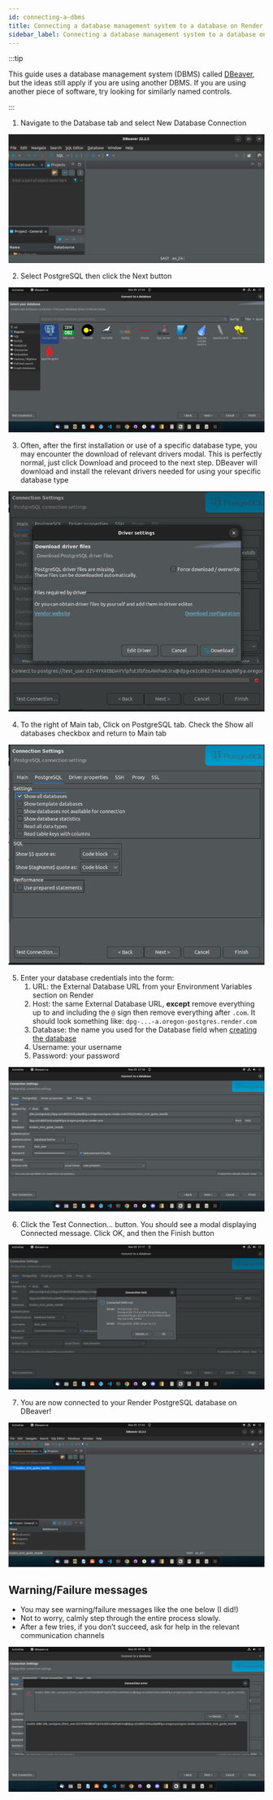 ```yaml
---
id: connecting-a-dbms
title: Connecting a database management system to a database on Render
sidebar_label: Connecting a database management system to a database on Render
---
```


:::tip

This guide uses a database management system (DBMS) called [DBeaver](https://dbeaver.io/), but the ideas still apply if you are using another DBMS. If you are using another piece of software, try looking for similarly named controls.

:::

1. Navigate to the Database tab and select New Database Connection

![Creating a new Database Connection](./assets/new-connection.png)

2. Select PostgreSQL then click the Next button

![Selecting PostgreSQL from the available databases](./assets/selecting-postgres.png)

3. Often, after the first installation or use of a specific database type, you may encounter the download of relevant drivers modal. This is perfectly normal, just click Download and proceed to the next step. DBeaver will download and install the relevant drivers needed for using your specific database type

![Downloading PostgreSQL drivers](./assets/db-drivers.png)

4. To the right of Main tab, Click on PostgreSQL tab. Check the Show all databases checkbox and return to Main tab

![Enabling option to show all database](./assets/show-all-databases.png)

5. Enter your database credentials into the form:
   1. URL: the External Database URL from your Environment Variables section on Render
   1. Host: the same External Database URL, **except** remove everything up to and including the `@` sign then remove everything after `.com`. It should look something like: `dpg-...-a.oregon-postgres.render.com`
   1. Database: the name you used for the Database field when [creating the database](./creating-a-postgres-db.md)
   1. Username: your username
   1. Password: your password

![Form to fill out with your database credentials](./assets/db-credentials.png)

6. Click the Test Connection… button. You should see a modal displaying Connected message. Click OK, and then the Finish button

![A successful connection test](./assets/connection-test.png)

7. You are now connected to your Render PostgreSQL database on DBeaver!

![Successfully connected DBeaver to Render Postgres](./assets/connection-successful.png)

## Warning/Failure messages

- You may see warning/failure messages like the one below (I did!)
- Not to worry, calmly step through the entire process slowly.
- After a few tries, if you don’t succeed, ask for help in the relevant communication channels

![A connection error message](./assets/connection-error.png)
